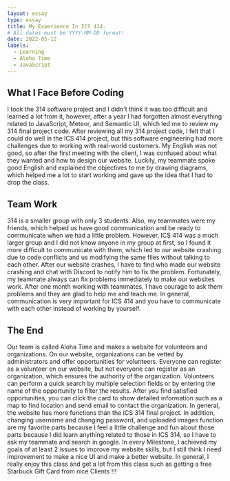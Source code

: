 ```yaml
---
layout: essay
type: essay
title: My Experience In ICS 414.
# All dates must be YYYY-MM-DD format!
date: 2022-05-12
labels: 
  - Learning
  - Aloha Time 
  - JavaScript
---
```

## What I Face Before Coding 
I took the 314 software project and I didn't think it was too difficult and learned a lot from it, however, after a year I had forgotten almost everything related to JavaScript, Meteor, and Semantic UI, which led me to review my 314 final project code. After reviewing all my 314 project code, I felt that I could do well in the ICS 414 project, but this software engineering had more challenges due to working with real-world customers. My English was not good, so after the first meeting with the client, I was confused about what they wanted and how to design our website. Luckily, my teammate spoke good English and explained the objectives to me by drawing diagrams, which helped me a lot to start working and gave up the idea that I had to drop the class.

## Team Work
314 is a smaller group with only 3 students. Also, my teammates were my friends, which helped us have good communication and be ready to communicate when we had a little problem. However, ICS 414 was a much larger group and I did not know anyone in my group at first, so I found it more difficult to communicate with them, which led to our website crashing due to code conflicts and us modifying the same files without talking to each other. After our website crashes, I have to find who made our website crashing and chat with Discord to notify him to fix the problem. Fortunately, my teammate always can fix problems immediately to make our websites work. After one month working with teammates, I have courage to ask them problems and they are glad to help me and teach me. In general, communication is very important for ICS 414 and you have to communicate with each other instead of working by yourself. 

## The End
Our team is called Aloha Time and makes a website for volunteers and organizations. On our website, organizations can be vetted by administrators and offer opportunities for volunteers. Everyone can register as a volunteer on our website, but not everyone can register as an organization, which ensures the authority of the organization. Volunteers can perform a quick search by multiple selection fields or by entering the name of the opportunity to filter the results.
After you find satisfied opportunities, you can click the card to show detailed information such as a map to find location and send email to contact the organization. In general, the website has more functions than the ICS 314 final project. In addition, changing username and changing password, and uploaded images function  are my favorite parts because I feel a little challenge and fun about those parts because I did learn anything related to those in ICS 314, so I have to ask my teammate and search in google. In every Milestone, I achieved my goals of at least 2 issues to improve my website skills, but I still think I need improvement to make a nice UI and make a better website. In general, I really enjoy this class and get a lot from this class such as getting a free Starbuck Gift Card from nice Clients !!! 



